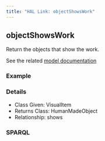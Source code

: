 ```yaml
---
title: "HAL Link: objectShowsWork"
---
```


## objectShowsWork

Return the objects that show the work.

See the related [model documentation](/model/object/aboutness/#physical-object-and-visual-work)

### Example




### Details

* Class Given: VisualItem
* Returns Class: HumanMadeObject
* Relationship: shows


### SPARQL
```

```

